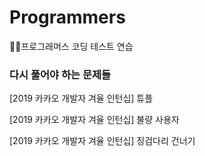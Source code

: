 # Programmers
👩‍💻프로그래머스 코딩 테스트 연습

### 다시 풀어야 하는 문제들
[2019 카카오 개발자 겨율 인턴십] 튜플

[2019 카카오 개발자 겨율 인턴십] 불량 사용자

[2019 카카오 개발자 겨율 인턴십] 징검다리 건너기
